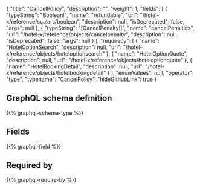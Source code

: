{
  "title": "CancelPolicy",
  "description": "",
  "weight": 1,
  "fields": [
    {
      "typeString": "Boolean!",
      "name": "refundable",
      "url": "/hotel-x/reference/scalars/boolean",
      "description": null,
      "isDeprecated": false,
      "args": null
    },
    {
      "typeString": "[CancelPenalty!]",
      "name": "cancelPenalties",
      "url": "/hotel-x/reference/objects/cancelpenalty",
      "description": null,
      "isDeprecated": false,
      "args": null
    }
  ],
  "requireby": [
    {
      "name": "HotelOptionSearch",
      "description": null,
      "url": "/hotel-x/reference/objects/hoteloptionsearch"
    },
    {
      "name": "HotelOptionQuote",
      "description": null,
      "url": "/hotel-x/reference/objects/hoteloptionquote"
    },
    {
      "name": "HotelBookingDetail",
      "description": null,
      "url": "/hotel-x/reference/objects/hotelbookingdetail"
    }
  ],
  "enumValues": null,
  "operator": "type",
  "typename": "CancelPolicy",
  "hideGithubLink": true
}
## GraphQL schema definition

{{% graphql-schema-type %}}

## Fields

{{% graphql-field %}}

## Required by

{{% graphql-require-by %}}
